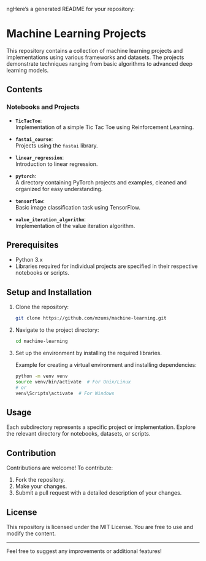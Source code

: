 ngHere’s a generated README for your repository:  

# Machine Learning Projects

This repository contains a collection of machine learning projects and implementations using various frameworks and datasets. The projects demonstrate techniques ranging from basic algorithms to advanced deep learning models.

## Contents

### Notebooks and Projects
- **`TicTacToe`**:  
  Implementation of a simple Tic Tac Toe using Reinforcement Learning.

- **`fastai_course`**:  
  Projects using the `fastai` library.  

- **`linear_regression`**:  
  Introduction to linear regression.  

- **`pytorch`**:  
  A directory containing PyTorch projects and examples, cleaned and organized for easy understanding.  

- **`tensorflow`**:  
  Basic image classification task using TensorFlow.  

- **`value_iteration_algorithm`**:  
  Implementation of the value iteration algorithm.  

## Prerequisites

- Python 3.x
- Libraries required for individual projects are specified in their respective notebooks or scripts.

## Setup and Installation

1. Clone the repository:

   ```bash
   git clone https://github.com/mzums/machine-learning.git
   ```

2. Navigate to the project directory:

   ```bash
   cd machine-learning
   ```

3. Set up the environment by installing the required libraries. 

   Example for creating a virtual environment and installing dependencies:

   ```bash
   python -m venv venv
   source venv/bin/activate  # For Unix/Linux
   # or
   venv\Scripts\activate  # For Windows
   ```

## Usage

Each subdirectory represents a specific project or implementation. Explore the relevant directory for notebooks, datasets, or scripts.

## Contribution

Contributions are welcome! To contribute:
1. Fork the repository.
2. Make your changes.
3. Submit a pull request with a detailed description of your changes.

## License

This repository is licensed under the MIT License. You are free to use and modify the content.

---

Feel free to suggest any improvements or additional features!
